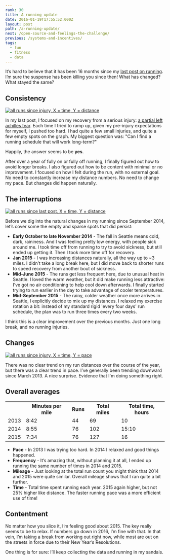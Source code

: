 ```yaml
---
rank: 30
title: A running update
date: 2016-01-19T17:55:52.000Z
layout: post
path: /a-running-update/
next: /open-source-and-feelings-the-challenge/
previous: /systems-and-incentives/
tags:
  - fun
  - fitness
  - data
---
```


It’s hard to believe that it has been 16 months since my [last post on running](/learning-limits-post-injury-running/). I’m sure the suspense has been killing you since then! What has changed? What stayed the same?

<div class='fold'></div>

## Consistency

<a class="plain" href="https://static.sinap.ps/blog/2016/01_jan/running/overall-distance.png"><img src="https://static.sinap.ps/blog/2016/01_jan/running/overall-distance.png" alt="all runs since injury, X = time, Y = distance"></a>

In my last post, I focused on my recovery from a serious injury: [a partial left achilles tear](/injury-identity-and-non-attachment/). Each time I tried to ramp up, given my pre-injury expectations for myself, I pushed too hard. I had quite a few small injuries, and quite a few empty spots on the graph. My biggest question was: "Can I find a running schedule that will work long-term?"

Happily, the answer seems to be **yes**.

After over a year of fully on or fully off running, I finally figured out how to avoid longer breaks. I also figured out how to be content with minimal or no improvement. I focused on how I felt during the run, with no external goal. No need to constantly increase my distance numbers. No need to change my pace. But changes did happen naturally.

## The interruptions

<a class="plain" href="https://static.sinap.ps/blog/2016/01_jan/running/since-last-post-distance.png"><img src="https://static.sinap.ps/blog/2016/01_jan/running/since-last-post-distance.png" alt="all runs since last post, X = time, Y = distance"></a>

Before we dig into the natural changes in my running since September 2014, let’s cover some the empty and sparse spots that did persist:

* **Early October to late November 2014** - The fall in Seattle means cold, dark, raininess. And I was feeling pretty low energy, with people sick around me. I took time off from running to try to avoid sickness, but still ended up getting it. Then I took more time off for recovery.
* **Jan 2015** - I was increasing distances naturally, all the way up to ~3 miles. I didn’t take a long break here, but I did move back to shorter runs to speed recovery from another bout of sickness.
* **Mid-June 2015** - The runs get less frequent here, due to unusual heat in Seattle. I loved the warm weather, but it did make running less attractive: I’ve got no air conditioning to help cool down afterwards. I finally started trying to run earlier in the day to take advantage of cooler temperatures.
* **Mid-September 2015** - The rainy, colder weather once more arrives in Seattle, I explicitly decide to mix up my distances. I relaxed my exercise rotation a bit: instead of my standard rigid 'every four days' run schedule, the plan was to run three times every two weeks.

I think this is a clear improvement over the previous months. Just one long break, and no running injuries.

## Changes

<a class="plain" href="https://static.sinap.ps/blog/2016/01_jan/running/overall-pace.png"><img src="https://static.sinap.ps/blog/2016/01_jan/running/overall-pace.png" alt="all runs since injury, X = time, Y = pace"></a>

There was no clear trend on my run distances over the course of the year, but there was a clear trend in pace. I’ve generally been trending downward since March 2013. A nice surprise. Evidence that I'm doing something right.

## Overall averages

<table>
  <tr>
    <th></th>
    <th>Minutes per mile</th>
    <th>Runs</th>
    <th>Total miles</th>
    <th>Total time, hours</th>
  </tr>
  <tr>
    <td>2013</td>
    <td>8:42</td>
    <td>44</td>
    <td>69</td>
    <td>10</td>
  </tr>
  <tr>
    <td>2014</td>
    <td>8:55</td>
    <td>76</td>
    <td>102</td>
    <td>15:10</td>
  </tr>
  <tr>
    <td>2015</td>
    <td>7:34</td>
    <td>76</td>
    <td>127</td>
    <td>16</td>
  </tr>
</table>

* **Pace** - In 2013 I was trying too hard. In 2014 I relaxed and good things happened.
* **Frequency** - It’s amazing that, without planning it at all, I ended up running the same number of times in 2014 and 2015.
* **Mileage** - Just looking at the total run count you might think that 2014 and 2015 were quite similar. Overall mileage shows that I ran quite a bit further.
* **Time** - Total time spent running each year. 2015 again higher, but not 25% higher like distance. The faster running pace was a more efficient use of time!

## Contentment

No matter how you slice it, I’m feeling good about 2015. The key really seems to be to relax. If numbers go down in 2016, I’m fine with that. In that vein, I’m taking a break from working out right now, while most are out on the streets in force due to their New Year’s Resolutions.

One thing is for sure: I’ll keep collecting the data and running in my sandals.
